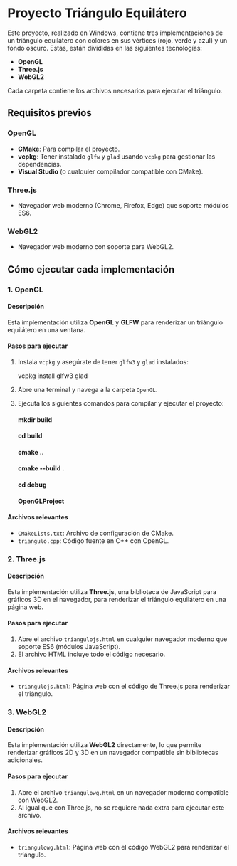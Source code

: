 # Proyecto Triángulo Equilátero

Este proyecto, realizado en Windows, contiene tres implementaciones de un triángulo equilátero con colores en sus vértices (rojo, verde y azul) y un fondo oscuro. Estas, están divididas en las siguientes tecnologías:

- **OpenGL**
- **Three.js**
- **WebGL2**

Cada carpeta contiene los archivos necesarios para ejecutar el triángulo.

## Requisitos previos

### OpenGL
- **CMake**: Para compilar el proyecto.
- **vcpkg**: Tener instalado `glfw` y `glad` usando `vcpkg` para gestionar las dependencias.
- **Visual Studio** (o cualquier compilador compatible con CMake).
  
### Three.js
- Navegador web moderno (Chrome, Firefox, Edge) que soporte módulos ES6.
  
### WebGL2
- Navegador web moderno con soporte para WebGL2.

## Cómo ejecutar cada implementación

### 1. OpenGL

#### Descripción
Esta implementación utiliza **OpenGL** y **GLFW** para renderizar un triángulo equilátero en una ventana.

#### Pasos para ejecutar
1. Instala `vcpkg` y asegúrate de tener `glfw3` y `glad` instalados:

    vcpkg install glfw3 glad

2. Abre una terminal y navega a la carpeta `OpenGL`.

3. Ejecuta los siguientes comandos para compilar y ejecutar el proyecto:

    #### mkdir build
    #### cd build
    #### cmake ..
    #### cmake --build .
    #### cd debug
    #### OpenGLProject


#### Archivos relevantes
- `CMakeLists.txt`: Archivo de configuración de CMake.
- `triangulo.cpp`: Código fuente en C++ con OpenGL.

### 2. Three.js

#### Descripción
Esta implementación utiliza **Three.js**, una biblioteca de JavaScript para gráficos 3D en el navegador, para renderizar el triángulo equilátero en una página web.

#### Pasos para ejecutar
1. Abre el archivo `triangulojs.html` en cualquier navegador moderno que soporte ES6 (módulos JavaScript).
2. El archivo HTML incluye todo el código necesario.

#### Archivos relevantes
- `triangulojs.html`: Página web con el código de Three.js para renderizar el triángulo.

### 3. WebGL2

#### Descripción
Esta implementación utiliza **WebGL2** directamente, lo que permite renderizar gráficos 2D y 3D en un navegador compatible sin bibliotecas adicionales.

#### Pasos para ejecutar
1. Abre el archivo `triangulowg.html` en un navegador moderno compatible con WebGL2.
2. Al igual que con Three.js, no se requiere nada extra para ejecutar este archivo.

#### Archivos relevantes
- `triangulowg.html`: Página web con el código WebGL2 para renderizar el triángulo.



